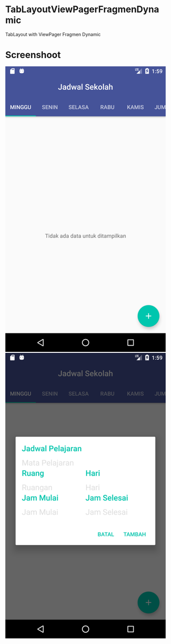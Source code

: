 # TabLayoutViewPagerFragmenDynamic

TabLayout with ViewPager Fragmen Dynamic

# Screenshoot

![Screenshot](https://github.com/ekohendratno/TabLayoutViewPagerFragmenDynamic/blob/master/sc1.png)
![Screenshot](https://github.com/ekohendratno/TabLayoutViewPagerFragmenDynamic/blob/master/sc2.png)
